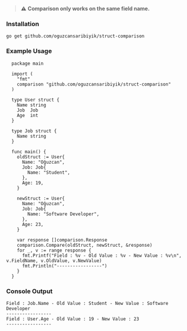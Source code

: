  > :warning: **Comparison only works on the same field name.**
 
 ### Installation
 ```go get github.com/oguzcansaribiyik/struct-comparison```
 
 ### Example Usage
  ```
    package main

    import (
      "fmt"
      comparison "github.com/oguzcansaribiyik/struct-comparison"
    ) 

    type User struct {
      Name string
      Job  Job
      Age  int
    }

    type Job struct {
      Name string
    }

    func main() {
      oldStruct := User{
        Name: "Oğuzcan",
        Job: Job{
          Name: "Student",
        },
        Age: 19,
      }

      newStruct := User{
        Name: "Oğuzcan",
        Job: Job{
          Name: "Software Developer",
        },
        Age: 23,
      }

      var response []comparison.Response
      comparison.Compare(oldStruct, newStruct, &response)
      for _, v := range response {
        fmt.Printf("Field : %v - Old Value : %v - New Value : %v\n", v.FieldName, v.OldValue, v.NewValue)
        fmt.Println("-----------------")
      }
    }
  ```
 ### Console Output
  ```
  Field : Job.Name - Old Value : Student - New Value : Software Developer
  -----------------
  Field : User.Age - Old Value : 19 - New Value : 23
  -----------------
  ```